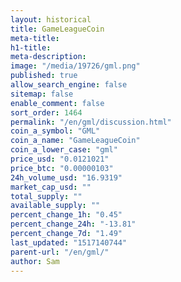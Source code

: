 ```yaml
---
layout: historical
title: GameLeagueCoin
meta-title: 
h1-title: 
meta-description: 
image: "/media/19726/gml.png"
published: true
allow_search_engine: false
sitemap: false
enable_comment: false
sort_order: 1464
permalink: "/en/gml/discussion.html"
coin_a_symbol: "GML"
coin_a_name: "GameLeagueCoin"
coin_a_lower_case: "gml"
price_usd: "0.0121021"
price_btc: "0.00000103"
24h_volume_usd: "16.9319"
market_cap_usd: ""
total_supply: ""
available_supply: ""
percent_change_1h: "0.45"
percent_change_24h: "-13.81"
percent_change_7d: "1.49"
last_updated: "1517140744"
parent-url: "/en/gml/"
author: Sam
---
```


